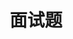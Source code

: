 ---
title: 面试题
icon: mianshitiku
# 是否将该文章添加至文章列表中
article: false

# 是否将该文章添加至时间线中
timeline: false
---